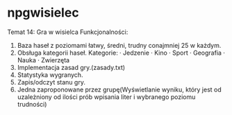 # npgwisielec

Temat 14: Gra w wisielca
Funkcjonalności:
1) Baza haseł z poziomami łatwy, średni, trudny conajmniej 25 w każdym.
2) Obsługa kategorii haseł.
Kategorie:
·       Jedzenie
·       Kino
·       Sport
·       Geografia
·       Nauka
·       Zwierzęta
3) Implementacja zasad gry.(zasady.txt)
4) Statystyka wygranych.
5) Zapis/odczyt stanu gry.
6) Jedna zaproponowane przez grupę(Wyświetlanie wyniku, który jest od uzależniony od ilości prób wpisania liter i wybranego poziomu trudności)
